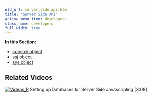 ```yaml
---
old_url: server_side_api.htm
title: "Server Side API"
active_menu_item: developers
class_name: developers
full_width: true
---
```



**In this Section:**

 - [console object](/developers/documentation/scripting-apis/server-side-api/console-object/)
 - [ssj object](/developers/documentation/scripting-apis/server-side-api/ssj-object/)
 - [sys object](/developers/documentation/scripting-apis/server-side-api/sys-object/)

## Related Videos

[![Videos\_P](/img/docs/videos_p.png)](http://www.youtube.com/v/vOOSCRbH6_Y?autoplay=1&hd=1&fs=1&showsearch=0&rel=0&) Setting up Databases for Server Side Javascripting [3:08]
